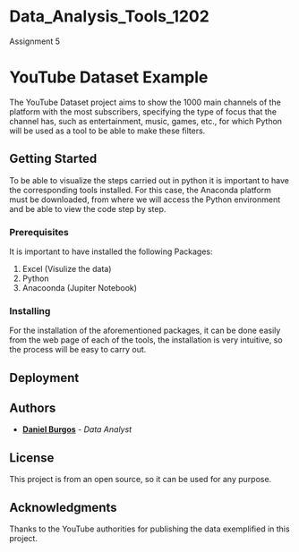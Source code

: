 # Data_Analysis_Tools_1202
Assignment 5

 
# YouTube Dataset Example

The YouTube Dataset project aims to show the 1000 main channels of the platform with the most subscribers, specifying the type of focus that the channel has, such as entertainment, music, games, etc., for which Python will be used as a tool to be able to make these filters.

## Getting Started

To be able to visualize the steps carried out in python it is important to have the corresponding tools installed.
For this case, the Anaconda platform must be downloaded, from where we will access the Python environment and be able to view the code step by step.

### Prerequisites

It is important to have installed the following Packages:
1. Excel (Visulize the data)
2. Python
3. Anacoonda (Jupiter Notebook)


### Installing
For the installation of the aforementioned packages, it can be done easily from the web page of each of the tools, the installation is very intuitive, so the process will be easy to carry out.

## Deployment

## Authors

* **[Daniel Burgos](https://github.com/daniebm)** - *Data Analyst*  

## License

This project is from an open source, so it can be used for any purpose.

## Acknowledgments

Thanks to the YouTube authorities for publishing the data exemplified in this project.
